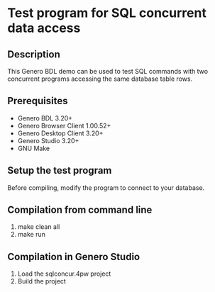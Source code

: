 # Test program for SQL concurrent data access

## Description

This Genero BDL demo can be used to test SQL commands with two concurrent
programs accessing the same database table rows.

## Prerequisites

* Genero BDL 3.20+
* Genero Browser Client 1.00.52+
* Genero Desktop Client 3.20+
* Genero Studio 3.20+
* GNU Make

## Setup the test program

Before compiling, modify the program to connect to your database.

## Compilation from command line

1. make clean all
2. make run

## Compilation in Genero Studio

1. Load the sqlconcur.4pw project
2. Build the project

